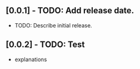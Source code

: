 ## [0.0.1] - TODO: Add release date.

* TODO: Describe initial release.

## [0.0.2] - TODO: Test

* explanations